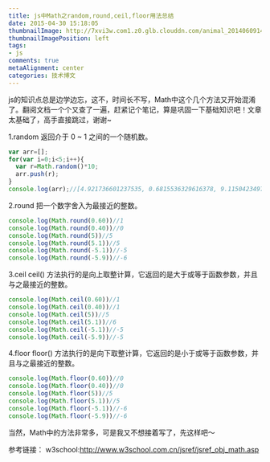 ```yaml
---
title: js中Math之random,round,ceil,floor用法总结
date: 2015-04-30 15:18:05
thumbnailImage: http://7xvi3w.com1.z0.glb.clouddn.com/animal_20140609142256.png
thumbnailImagePosition: left
tags: 
- js
comments: true
metaAlignment: center
categories: 技术博文
---
```

js的知识点总是边学边忘，这不，时间长不写，Math中这个几个方法又开始混淆了。翻阅文档一个个又查了一遍，赶紧记个笔记，算是巩固一下基础知识吧！文章太基础了，高手直接跳过，谢谢~
<!--more-->
1.random
返回介于 0 ~ 1 之间的一个随机数。
```javascript
var arr=[];
for(var i=0;i<5;i++){
  var r=Math.random()*10;
  arr.push(r);
}
console.log(arr);//[4.921736601237535, 0.6815536329616378, 9.11504234974638, 2.9633945899038325, 3.7655477568488047]
```
2.round
把一个数字舍入为最接近的整数。
```javascript
console.log(Math.round(0.60))//1
console.log(Math.round(0.40))//0
console.log(Math.round(5))//5
console.log(Math.round(5.1))//5
console.log(Math.round(-5.1))//-5
console.log(Math.round(-5.9))//-6
```

3.ceil
ceil() 方法执行的是向上取整计算，它返回的是大于或等于函数参数，并且与之最接近的整数。
```javascript
console.log(Math.ceil(0.60))//1
console.log(Math.ceil(0.40))//1
console.log(Math.ceil(5))//5
console.log(Math.ceil(5.1))//6
console.log(Math.ceil(-5.1))//-5
console.log(Math.ceil(-5.9))//-5
```

4.floor
floor() 方法执行的是向下取整计算，它返回的是小于或等于函数参数，并且与之最接近的整数。
```javascript
console.log(Math.floor(0.60))//0
console.log(Math.floor(0.40))//0
console.log(Math.floor(5))//5
console.log(Math.floor(5.1))//5
console.log(Math.floor(-5.1))//-6
console.log(Math.floor(-5.9))//-6
```
当然，Math中的方法非常多，可是我又不想接着写了，先这样吧～

参考链接：
w3school:http://www.w3school.com.cn/jsref/jsref_obj_math.asp







